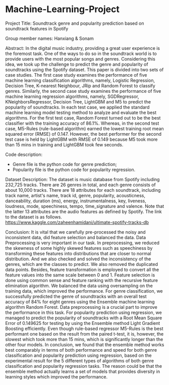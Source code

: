 # Machine-Learning-Project
Project Title: Soundtrack genre and popularity prediction based on soundtrack features in Spotify

Group member names:
Hanxiang & Sonam

Abstract:
In the digital music industry, providing a great user experience is the foremost task. One of the ways to do so in the soundtrack world is to provide users with the most popular songs and genres. Considering this idea, we took up the challenge to predict the genre and popularity of soundtracks using the Spotify dataset. This paper is divided into two sets of case studies. The first case study examines the performance of five machine learning classification algorithms, namely, Logistic Regression, Decision Tree, K-nearest Neighbour, JRip and Random Forest to classify genres. Similarly, the second case study examines the performance of five machine learning regression algorithms, namely, SGDRegressor, KNeighborsRegressor, Decision Tree, LightGBM and M5 to predict the popularity of soundtracks. In each test case, we applied the standard machine learning model testing method to analyze and evaluate the best algorithms. For the first test case, Random Forest turned out to be the best classifier with the training accuracy of 86.1%. Whereas, in the second test case, M5-Rules (rule-based algorithm) earned the lowest training root mean squared error (RMSE) of 0.147. However, the best performer for the second test case is held by LightGBM with RMSE of 0.149 because M5 took more than 15 mins in training and LightGBM took few seconds. 

Code description:
* Genre file is the python code for genre prediction;
* Popularity file is the python code for popularity regression.

Dataset Description:
The dataset is music database from Spotify including 232,725 tracks. There are 26 genres in total, and
each genre consists of about 10,000 tracks. There are 18 attributes for each soundtrack, including
track name, artist's name, track id, genre, popularity, acousticness, danceability, duration (ms),
energy, instrumentalness, key, liveness, loudness, mode, speechiness, tempo, time_signature and
valence. Note that the latter 13 attributes are the audio features as defined by Spotify.
The link to the dataset is as follows.
https://www.kaggle.com/zaheenhamidani/ultimate-spotify-tracks-db

Conclusion:
It is vital that we carefully pre-processed the noisy and inconsistent data, did feature selection and balanced the data.
Data Preprocessing is very important in our task.
In preprocessing, we reduced the skewness of some highly skewed features such as speechiness by transforming these features into distributions that are closer to normal distribution. 
And we also checked and solved the inconsistency of the genres, which are the classes to predict. We also removed the duplicated data points. Besides, feature transformation is employed to convert all the feature values into the same scale between 0 and 1. Feature selection is done using common sense and feature ranking with the recursive feature elimination algorithm. We balanced the data using oversampling on the training data, which improved the performance.
For genre classification, we successfully predicted the genre of soundtracks with an overall test accuracy of 84% for eight genres using the Ensemble machine learning algorithm Random Forest. Data preprocessing is a crucial part to improve the performance in this task.
For popularity prediction using regression, we managed to predict the popularity of soundtracks with a Root Mean Square Error of 0.149625 for testing by using the Ensemble method Light Gradient Boosting efficiently. Even though rule-based regressor M5-Rules is the best performant one based on the result from the paired t-test, it is, however, the slowest which took more than 15 mins, which is significantly longer than the other four models.
In conclusion, we found that the ensemble method works best comparably in terms of both performance and speed for both genre classification and popularity prediction using regression, based on the experimental result for the 5 different types of algorithms of both genre classification and popularity regression tasks. The reason could be that the ensemble method actually learns a set of models that provides diversity in learning styles which improved the performance.
